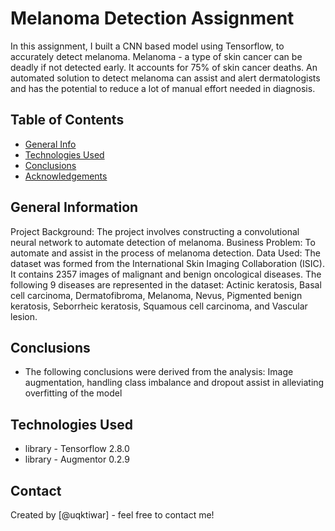 # Melanoma Detection Assignment
In this assignment, I built a CNN based model using Tensorflow, to accurately detect melanoma. 
Melanoma - a type of skin cancer can be deadly if not detected early. It accounts for 75% of skin cancer deaths. 
An automated solution to detect melanoma can assist and alert dermatologists and has the potential to reduce a lot of manual effort needed in diagnosis.


## Table of Contents
* [General Info](#general-information)
* [Technologies Used](#technologies-used)
* [Conclusions](#conclusions)
* [Acknowledgements](#acknowledgements)

<!-- You can include any other section that is pertinent to your problem -->

## General Information
Project Background: The project involves constructing a convolutional neural network to automate detection of melanoma.
Business Problem: To automate and assist in the process of melanoma detection.
Data Used: The dataset was formed from the International Skin Imaging Collaboration (ISIC). It contains 2357 images of malignant and benign oncological diseases. 
The following 9 diseases are represented in the dataset: Actinic keratosis, Basal cell carcinoma, Dermatofibroma, Melanoma, Nevus, Pigmented benign keratosis, Seborrheic keratosis, Squamous cell carcinoma, and Vascular lesion.


<!-- You don't have to answer all the questions - just the ones relevant to your project. -->

## Conclusions
- The following conclusions were derived from the analysis:
Image augmentation, handling class imbalance and dropout assist in alleviating overfitting of the model 

<!-- You don't have to answer all the questions - just the ones relevant to your project. -->


## Technologies Used
- library - Tensorflow 2.8.0
- library - Augmentor 0.2.9


<!-- As the libraries versions keep on changing, it is recommended to mention the version of library used in this project -->

## Contact
Created by [@uqktiwar] - feel free to contact me!


<!-- Optional -->
<!-- ## License -->
<!-- This project is open source and available under the [... License](). -->

<!-- You don't have to include all sections - just the one's relevant to your project -->